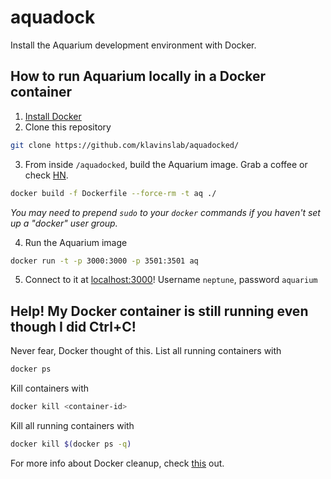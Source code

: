 # aquadock
Install the Aquarium development environment with Docker.

## How to run Aquarium locally in a Docker container
1. [Install Docker](https://docs.docker.com/engine/installation/)
2. Clone this repository
```bash
git clone https://github.com/klavinslab/aquadocked/
```
3. From inside `/aquadocked`, build the Aquarium image. Grab a coffee or check [HN](https://news.ycombinator.com/).
```bash
docker build -f Dockerfile --force-rm -t aq ./
```
*You may need to prepend `sudo` to your `docker` commands if you haven't set up a "docker" user group.*

4. Run the Aquarium image
```bash
docker run -t -p 3000:3000 -p 3501:3501 aq
```
5. Connect to it at [localhost:3000](localhost:3000)! Username `neptune`, password `aquarium`


## Help! My Docker container is still running even though I did Ctrl+C!
Never fear, Docker thought of this. List all running containers with
```bash
docker ps
```
Kill containers with
```bash
docker kill <container-id>
```
Kill all running containers with
```bash
docker kill $(docker ps -q)
```
For more info about Docker cleanup, check [this](https://www.digitalocean.com/community/tutorials/how-to-remove-docker-images-containers-and-volumes) out.
